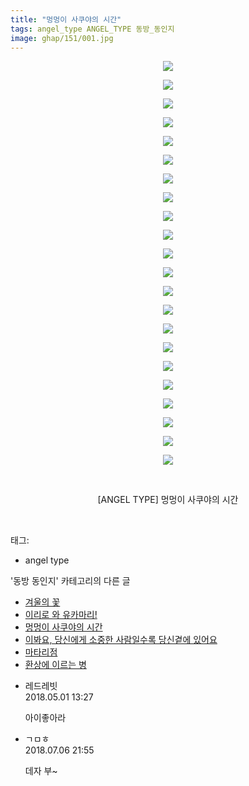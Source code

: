 ```yaml
---
title: "멍멍이 사쿠야의 시간"
tags: angel_type ANGEL_TYPE 동방_동인지
image: ghap/151/001.jpg
---
```

<div class="article">
<p style="text-align: center; clear: none; float: none;"><img src="{{ site.nasurl }}/ghap/151/001.jpg"/></p>
<p style="text-align: center; clear: none; float: none;"><img src="{{ site.nasurl }}/ghap/151/002.jpg"/></p>
<p style="text-align: center; clear: none; float: none;"><img src="{{ site.nasurl }}/ghap/151/003.jpg"/></p>
<p style="text-align: center; clear: none; float: none;"><img src="{{ site.nasurl }}/ghap/151/004.jpg"/></p>
<p style="text-align: center; clear: none; float: none;"><img src="{{ site.nasurl }}/ghap/151/005.jpg"/></p>
<p style="text-align: center; clear: none; float: none;"><img src="{{ site.nasurl }}/ghap/151/006.jpg"/></p>
<p style="text-align: center; clear: none; float: none;"><img src="{{ site.nasurl }}/ghap/151/007.jpg"/></p>
<p style="text-align: center; clear: none; float: none;"><img src="{{ site.nasurl }}/ghap/151/008.jpg"/></p>
<p style="text-align: center; clear: none; float: none;"><img src="{{ site.nasurl }}/ghap/151/009.jpg"/></p>
<p style="text-align: center; clear: none; float: none;"><img src="{{ site.nasurl }}/ghap/151/010.jpg"/></p>
<p style="text-align: center; clear: none; float: none;"><img src="{{ site.nasurl }}/ghap/151/011.jpg"/></p>
<p style="text-align: center; clear: none; float: none;"><img src="{{ site.nasurl }}/ghap/151/012.jpg"/></p>
<p style="text-align: center; clear: none; float: none;"><img src="{{ site.nasurl }}/ghap/151/013.jpg"/></p>
<p style="text-align: center; clear: none; float: none;"><img src="{{ site.nasurl }}/ghap/151/014.jpg"/></p>
<p style="text-align: center; clear: none; float: none;"><img src="{{ site.nasurl }}/ghap/151/015.jpg"/></p>
<p style="text-align: center; clear: none; float: none;"><img src="{{ site.nasurl }}/ghap/151/016.jpg"/></p>
<p style="text-align: center; clear: none; float: none;"><img src="{{ site.nasurl }}/ghap/151/017.jpg"/></p>
<p style="text-align: center; clear: none; float: none;"><img src="{{ site.nasurl }}/ghap/151/018.jpg"/></p>
<p style="text-align: center; clear: none; float: none;"><img src="{{ site.nasurl }}/ghap/151/019.jpg"/></p>
<p style="text-align: center; clear: none; float: none;"><img src="{{ site.nasurl }}/ghap/151/020.jpg"/></p>
<p style="text-align: center; clear: none; float: none;"><img src="{{ site.nasurl }}/ghap/151/021.jpg"/></p>
<p style="text-align: center; clear: none; float: none;"><img src="{{ site.nasurl }}/ghap/151/022.jpg"/></p>
<p style="text-align: center; clear: none; float: none;"><br/></p>
<p style="text-align: center; clear: none; float: none;">[ANGEL TYPE] 멍멍이 사쿠야의 시간</p>
<p><br/></p>
</div><div class="tagTrail">
<p>태그: </p>
<ul>
<li>angel type</li>
</ul>
</div><div class="another">
<p>'동방 동인지' 카테고리의 다른 글</p>
<ul>
<li><a href="/2016-06-18-ghap_153">겨울의 꽃</a></li>
<li><a href="/2016-06-18-ghap_152">이리로 와 유카마리!</a></li>
<li><a href="/2016-06-18-ghap_151">멍멍이 사쿠야의 시간</a></li>
<li><a href="/2016-06-18-ghap_150">이봐요, 당신에게 소중한 사람일수록 당신곁에 있어요</a></li>
<li><a href="/2016-06-18-ghap_149">마타리점</a></li>
<li><a href="/2016-06-18-ghap_148">환상에 이르는 병</a></li>
</ul>
</div><div class="cb_module cb_fluid">
<div class="cb_wrt cb_profile">
<div class="comment">
<ul>
<li class="cb_thumb_off" id="comment15248141">
<div class="cb_comment_area">
<div class="cb_info_area">
<div class="cb_section">
<span class="cb_nick_name">레드레빗</span>
</div>
<div class="cb_section">
<span class="cb_date">2018.05.01 13:27 </span>
</div>
</div>
<div class="cb_dsc_comment">
<p class="cb_dsc">
											아이좋아라
										</p>
</div>
</div></li>
<li class="cb_thumb_off" id="comment15281692">
<div class="cb_comment_area">
<div class="cb_info_area">
<div class="cb_section">
<span class="cb_nick_name">ㄱㅁㅎ</span>
</div>
<div class="cb_section">
<span class="cb_date">2018.07.06 21:55 </span>
</div>
</div>
<div class="cb_dsc_comment">
<p class="cb_dsc">
											데자 부~
										</p>
</div>
</div></li>
</ul>
</div>
</div><!-- commentList close -->
</div>
<br/>
<p id="refer"></p>
<br/>
